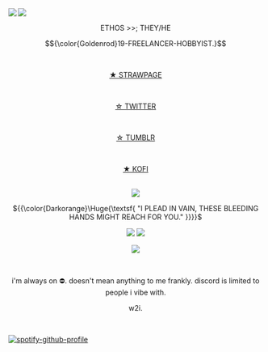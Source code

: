 <img src="https://64.media.tumblr.com/6fb735097645554bb69d921faaf81711/2d5605a74f245e52-c6/s2048x3072/1d563527fbbad59aa0c2a7e87b8f1fa9d421fbb4.pnj"/>

<img src="https://media.tenor.com/Ir8CaQ9SojEAAAAM/dragon-age.gif" align="left"/>
<br>
<div align="center">
 <p>ETHOS >>; THEY/HE</p>

$${\color{Goldenrod}19-FREELANCER-HOBBYIST.}$$

<div align="center">
<br>

 [★ STRAWPAGE](https://ethiily.straw.page)

<br>

 [☆ TWITTER](https://x.com/ethiily)

<br>

 [☆ TUMBLR](https://www.tumblr.com/ethiily)

<br>

[★ KOFI](https://ko-fi.com/ethiily/commissions)

<br>

<img src="https://64.media.tumblr.com/807f06a7a110957a323ca70cde23cc2f/61fcf01ec6f55cb7-18/s1280x1920/2bf62db9d799bb41fc5eeb9ea8744e3dcaf3c2a4.pnj"/>

${{\color{Darkorange}\Huge{\textsf{ "I PLEAD IN VAIN, THESE BLEEDING HANDS MIGHT REACH FOR YOU." \}}}}\$

<img src="https://i.gifer.com/DAb7.gif"/>

<img src="https://64.media.tumblr.com/dce9006085108da9b3077073031b4253/61fcf01ec6f55cb7-6c/s1280x1920/37f032a3d4804a8fee5a369e4c44d9e899d96357.pnj"/>

![](https://komarev.com/ghpvc/?username=Ethiily&color=yellow&style=for-the-badge)

<br>

<div align="center">
<p>i'm always on ⛔. doesn't mean anything to me frankly. discord is limited to people i vibe with.</p>
<p>w2i.</p>
<br>
<div align="left">

[![spotify-github-profile](https://spotify-github-profile.kittinanx.com/api/view?uid=6z68c5h5e1swo9dld5kmka3b3&cover_image=true&theme=default&show_offline=false&background_color=121212&interchange=false&bar_color=a00d0d)](https://github.com/kittinan/spotify-github-profile)

